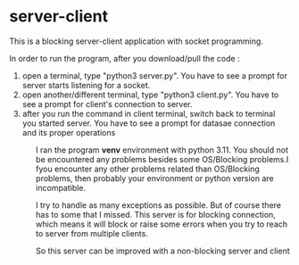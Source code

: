 # server-client
 
This is a blocking server-client application with socket programming.

In order to run the program, after you download/pull the code : 
<ol>
 <li>open a terminal, type "python3 server.py". You have to see a prompt for server starts listening for a socket.</li>
 <li>open another/different terminal, type "python3 client.py". You have to see a prompt for client's connection to server.</li>
 <li>after you run the command in client terminal, switch back to terminal you started server. You have to see a prompt for datasae connection and its proper operations</li>
<ol>
 
 I ran the program <b>venv</b> environment with python 3.11. You should not be encountered any problems besides some OS/Blocking problems.I fyou encounter any other problems related than OS/Blocking problems, then probably your environment or python version are incompatible.

I try to handle as many exceptions as possible. But of course there has to some that I missed. This server is for blocking connection, which means it will block or raise some errors when you try to reach to server from multiple clients.

So this server can be improved with a non-blocking server and client
